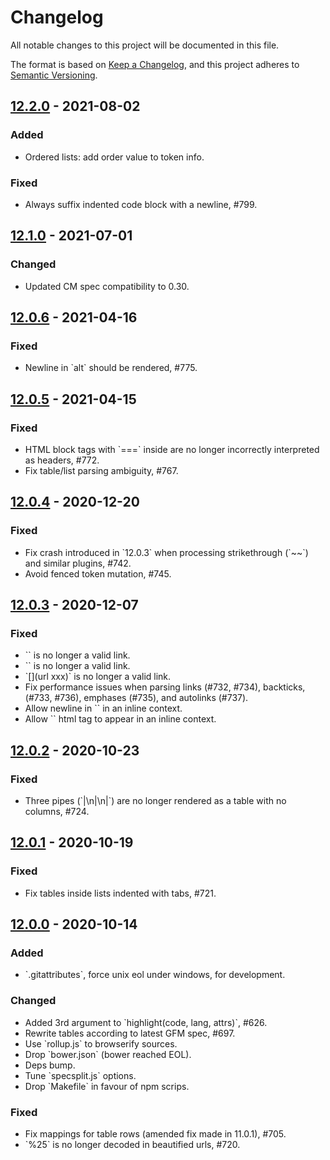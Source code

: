 # Changelog

All notable changes to this project will be documented in this file.

The format is based on [Keep a Changelog](https://keepachangelog.com/en/1.0.0/),
and this project adheres to [Semantic Versioning](https://semver.org/spec/v2.0.0.html).

## [12.2.0] - 2021-08-02

### Added

-  Ordered lists: add order value to token info.

### Fixed

-  Always suffix indented code block with a newline, #799.

## [12.1.0] - 2021-07-01

### Changed

-  Updated CM spec compatibility to 0.30.

## [12.0.6] - 2021-04-16

### Fixed

-  Newline in \`alt\` should be rendered, #775.

## [12.0.5] - 2021-04-15

### Fixed

-  HTML block tags with \`===\` inside are no longer incorrectly interpreted as headers, #772.
-  Fix table/list parsing ambiguity, #767.

## [12.0.4] - 2020-12-20

### Fixed

-  Fix crash introduced in \`12.0.3\` when processing strikethrough (\`~~\`) and similar plugins, #742.
-  Avoid fenced token mutation, #745.

## [12.0.3] - 2020-12-07

### Fixed

-  \`[](foo<bar)\` is no longer a valid link.
-  \`[](url 'xxx(')\` is no longer a valid link.
-  \`[](url xxx)\` is no longer a valid link.
-  Fix performance issues when parsing links (#732, #734), backticks, (#733, #736),
   emphases (#735), and autolinks (#737).
-  Allow newline in \`<? ... ?>\` in an inline context.
-  Allow \`<meta>\` html tag to appear in an inline context.

## [12.0.2] - 2020-10-23

### Fixed

-  Three pipes (\`|\n|\n|\`) are no longer rendered as a table with no columns, #724.

## [12.0.1] - 2020-10-19

### Fixed

-  Fix tables inside lists indented with tabs, #721.

## [12.0.0] - 2020-10-14

### Added

-  \`.gitattributes\`, force unix eol under windows, for development.

### Changed

-  Added 3rd argument to \`highlight(code, lang, attrs)\`, #626.
-  Rewrite tables according to latest GFM spec, #697.
-  Use \`rollup.js\` to browserify sources.
-  Drop \`bower.json\` (bower reached EOL).
-  Deps bump.
-  Tune \`specsplit.js\` options.
-  Drop \`Makefile\` in favour of npm scrips.

### Fixed

-  Fix mappings for table rows (amended fix made in 11.0.1), #705.
-  \`%25\` is no longer decoded in beautified urls, #720.

[12.2.0]: https://github.com/markdown-it/markdown-it/compare/12.1.0...12.2.0
[12.1.0]: https://github.com/markdown-it/markdown-it/compare/12.0.6...12.1.0
[12.0.6]: https://github.com/markdown-it/markdown-it/compare/12.0.5...12.0.6
[12.0.5]: https://github.com/markdown-it/markdown-it/compare/12.0.4...12.0.5
[12.0.4]: https://github.com/markdown-it/markdown-it/compare/12.0.3...12.0.4
[12.0.3]: https://github.com/markdown-it/markdown-it/compare/12.0.2...12.0.3
[12.0.2]: https://github.com/markdown-it/markdown-it/compare/12.0.1...12.0.2
[12.0.1]: https://github.com/markdown-it/markdown-it/compare/12.0.0...12.0.1
[12.0.0]: https://github.com/markdown-it/markdown-it/compare/11.0.1...12.0.0
